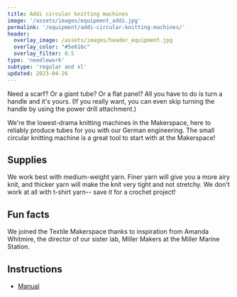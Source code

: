 ```yaml
---
title: Addi circular knitting machines
image: '/assets/images/equipment_addi.jpg'
permalink: '/equipment/addi-circular-knitting-machines/'
header:
  overlay_image: /assets/images/header_equipment.jpg
  overlay_color: "#5e616c"
  overlay_filter: 0.5
type: 'needlework'
subtype: 'regular and xl'
updated: 2023-04-26
---
```


Need a scarf? Or a giant tube? Or a flat panel? All you have to do is turn a handle and it's yours. (If you really want, you can even skip turning the handle by using the power drill attachment.)

We're the lowest-drama knitting machines in the Makerspace, here to reliably produce tubes for you with our German engineering. The small circular knitting machine is a great tool to start with at the Makerspace!

## Supplies
We work best with medium-weight yarn. Finer yarn will give you a more airy knit, and thicker yarn will make the knit very tight and not stretchy. We don't work at all with t-shirt yarn-- save it for a crochet project!

## Fun facts
We joined the Textile Makerspace thanks to inspiration from Amanda Whitmire, the director of our sister lab, Miller Makers at the Miller Marine Station.


## Instructions

* [Manual](https://addi.de/en/story/basic-instruction-addiexpress/)